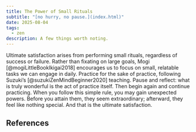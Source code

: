 ```yaml
---
title: The Power of Small Rituals
subtitle: "[no hurry, no pause.](index.html)"
date: 2025-08-04
tags:
  - zen
description: A few things worth noting.
---
```


Ultimate satisfaction arises from performing small rituals, regardless of success or failure. Rather than fixating on large goals, Mogi [@mogiLittleBookIkigai2018] encourages us to focus on small, relatable tasks we can engage in daily. Practice for the sake of practice, following Suzuki’s [@suzukiZenMindBeginner2020] teaching. Pause and reflect: what is truly wonderful is the act of practice itself. Then begin again and continue practicing. When you follow this simple rule, you may gain unexpected powers. Before you attain them, they seem extraordinary; afterward, they feel like nothing special. And that is the ultimate satisfaction.

## References